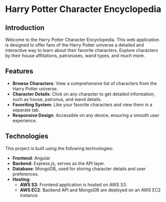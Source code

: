 # Harry Potter Character Encyclopedia

## Introduction
Welcome to the Harry Potter Character Encyclopedia. This web application is designed to offer fans of the Harry Potter universe a detailed and interactive way to learn about their favorite characters. Explore characters by their house affiliations, patronuses, wand types, and much more.

## Features
- **Browse Characters**: View a comprehensive list of characters from the Harry Potter universe.
- **Character Details**: Click on any character to get detailed information, such as house, patronus, and wand details.
- **Favoriting System**: Like your favorite characters and view them in a separate tab.
- **Responsive Design**: Accessible on any device, ensuring a smooth user experience.

## Technologies
This project is built using the following technologies:
- **Frontend**: Angular
- **Backend**: Express.js, serves as the API layer.
- **Database**: MongoDB, used for storing character details and user preferences.
- **Hosting**:
  - **AWS S3**: Frontend application is hosted on AWS S3.
  - **AWS EC2**: Backend API and MongoDB are deployed on an AWS EC2 instance.

  
